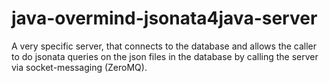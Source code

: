 # java-overmind-jsonata4java-server
A very specific server, that connects to the database and allows the caller to do jsonata queries on the json files in the database by calling the server via socket-messaging (ZeroMQ).
